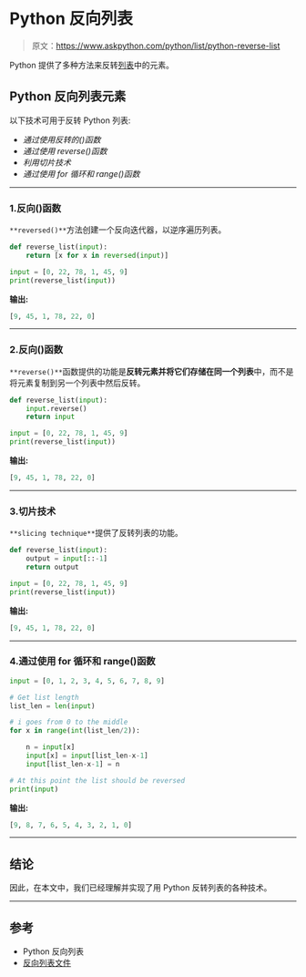 # Python 反向列表

> 原文：<https://www.askpython.com/python/list/python-reverse-list>

Python 提供了多种方法来反转[列表](https://www.askpython.com/python/list/python-list)中的元素。

## Python 反向列表元素

以下技术可用于反转 Python 列表:

*   *通过使用反转的()函数*
*   *通过使用 reverse()函数*
*   *利用切片技术*
*   *通过使用 for 循环和 range()函数*

* * *

### 1.反向()函数

`**reversed()**`方法创建一个反向迭代器，以逆序遍历列表。

```py
def reverse_list(input): 
	return [x for x in reversed(input)] 

input = [0, 22, 78, 1, 45, 9] 
print(reverse_list(input)) 

```

**输出:**

```py
[9, 45, 1, 78, 22, 0]
```

* * *

### 2.反向()函数

`**reverse()**`函数提供的功能是**反转元素并将它们存储在同一个列表**中，而不是将元素复制到另一个列表中然后反转。

```py
def reverse_list(input): 
    input.reverse() 
    return input 

input = [0, 22, 78, 1, 45, 9]
print(reverse_list(input)) 

```

**输出:**

```py
[9, 45, 1, 78, 22, 0]
```

* * *

### 3.切片技术

`**slicing technique**`提供了反转列表的功能。

```py
def reverse_list(input): 
	output = input[::-1] 
	return output 

input = [0, 22, 78, 1, 45, 9]
print(reverse_list(input)) 

```

**输出:**

```py
[9, 45, 1, 78, 22, 0]
```

* * *

### 4.通过使用 for 循环和 range()函数

```py
input = [0, 1, 2, 3, 4, 5, 6, 7, 8, 9]

# Get list length
list_len = len(input)

# i goes from 0 to the middle
for x in range(int(list_len/2)):

    n = input[x]
    input[x] = input[list_len-x-1]
    input[list_len-x-1] = n

# At this point the list should be reversed
print(input)

```

**输出:**

```py
[9, 8, 7, 6, 5, 4, 3, 2, 1, 0]
```

* * *

## 结论

因此，在本文中，我们已经理解并实现了用 Python 反转列表的各种技术。

* * *

## 参考

*   Python 反向列表
*   [反向列表文件](https://docs.python.org/3/tutorial/datastructures.html)